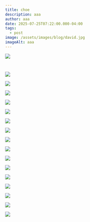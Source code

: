 ```yaml
---
title: choe
description: aaa
author: aaa
date: 2025-07-25T07:22:00.000-04:00
tags:
  - post
image: /assets/images/blog/david.jpg
imageAlt: aaa
---
```

![](/assets/images/blog/12ec6bdb29ccd4b502b3f7f2dee0366d.jpg)

![]()

![]()

![](/assets/images/blog/18b8f483144f8281a6265db3ae3f9412.jpg)

![](/assets/images/blog/610zeosjyll._ac_sl1500_.jpg)

![](/assets/images/blog/2022_nyr_21652_0003_000-mad_dog_jones_silly_simons_psilocybin025743-.jpg)

![](/assets/images/blog/2123f5a049afe2852407c2fb55dac5dd.jpg)

![](/assets/images/blog/14586325-d865-4158-a64c-61e0820137fa.jpeg)

![](/assets/images/blog/answers-to-questions-with-no-purpose-or-sensedavid-choe-2010.jpg)

![](/assets/images/blog/china2.jpg)

![](/assets/images/blog/choeart06.jpg)

![](/assets/images/blog/david-choe-2023-art.png)

![](/assets/images/blog/david-choe.jpg)

![](/assets/images/blog/david-choe-nothing-to-declare8-.jpg)

![](/assets/images/blog/h0045-l358776975.jpg)

![](/assets/images/blog/ignored_prayers_david_choe_1200x1200.webp)

![](/assets/images/blog/pretty-unrealisticdavid-choe-2010.jpg)

![](/assets/images/blog/rhtw6wmr6zf71.jpg)

![](/assets/images/blog/slow-jamsdavid-choe-1996.jpg)
